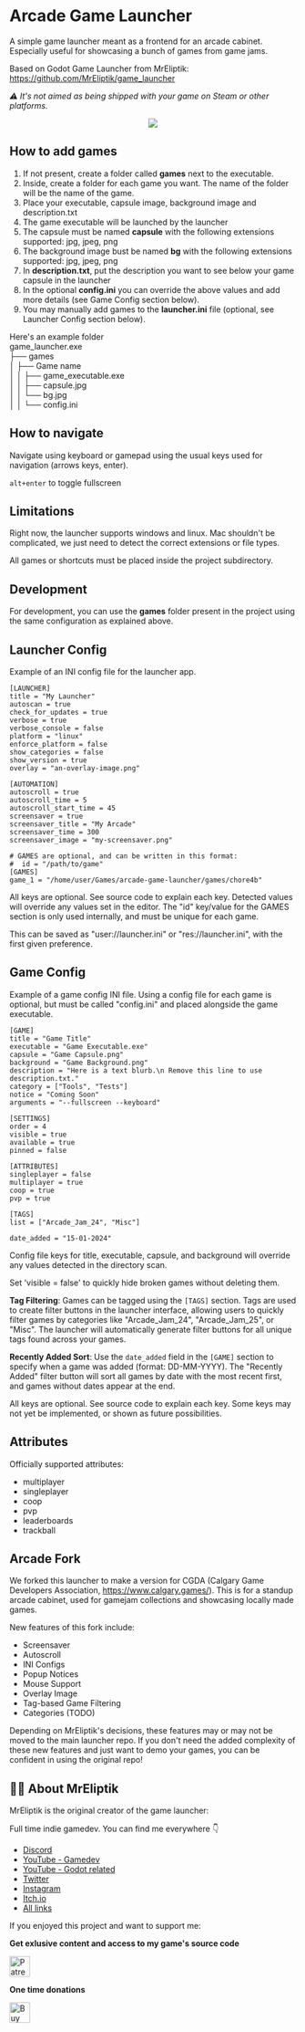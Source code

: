 # Arcade Game Launcher

A simple game launcher meant as a frontend for an arcade cabinet. Especially useful for showcasing a bunch of games from game jams. 

Based on Godot Game Launcher from MrEliptik:
https://github.com/MrEliptik/game_launcher

*⚠ It's not aimed as being shipped with your game on Steam or other platforms.*

<p align="center">
  <img src="media/launcher_v0.0.1.gif">
</p>

## How to add games

1. If not present, create a folder called **games** next to the executable.
2. Inside, create a folder for each game you want. The name of the folder will be the name of the game.
3. Place your executable, capsule image, background image and description.txt
4. The game executable will be launched by the launcher
5. The capsule must be named **capsule** with the following extensions supported: jpg, jpeg, png
6. The background image bust be named **bg** with the following extensions supported: jpg, jpeg, png
7. In **description.txt**, put the description you want to see below your game capsule in the launcher
8. In the optional **config.ini** you can override the above values and add more details (see Game Config section below).
9. You may manually add games to the **launcher.ini** file (optional, see Launcher Config section below).

Here's an example folder  
game_launcher.exe  
├── games  
│   ├── Game name  
│   │   ├── game_executable.exe  
│   │   ├── capsule.jpg  
│   │   └── bg.jpg  
│   │   └── config.ini



## How to navigate

Navigate using keyboard or gamepad using the usual keys used for navigation (arrows keys, enter).

`alt+enter` to toggle fullscreen

## Limitations

Right now, the launcher supports windows and linux. Mac shouldn't be complicated, we just need to detect the correct extensions or file types. 

All games or shortcuts must be placed inside the project subdirectory.

## Development

For development, you can use the **games** folder present in the project using the same configuration as explained above.

## Launcher Config

Example of an INI config file for the launcher app. 

```
[LAUNCHER]
title = "My Launcher"
autoscan = true
check_for_updates = true
verbose = true
verbose_console = false
platform = "linux"
enforce_platform = false
show_categories = false
show_version = true
overlay = "an-overlay-image.png"

[AUTOMATION]
autoscroll = true
autoscroll_time = 5
autoscroll_start_time = 45
screensaver = true
screensaver_title = "My Arcade"
screensaver_time = 300
screensaver_image = "my-screensaver.png"

# GAMES are optional, and can be written in this format:
#  id = "/path/to/game"
[GAMES]
game_1 = "/home/user/Games/arcade-game-launcher/games/chore4b"
```

All keys are optional. See source code to explain each key. Detected values will override any values set in the editor. The "id" key/value for the GAMES section is only used internally, and must be unique for each game.

This can be saved as "user://launcher.ini" or "res://launcher.ini", with the first given preference.

## Game Config

Example of a game config INI file. Using a config file for each game is optional, but must be called "config.ini" and placed alongside the game executable. 

```
[GAME]
title = "Game Title"
executable = "Game Executable.exe"
capsule = "Game Capsule.png"
background = "Game Background.png"
description = "Here is a text blurb.\n Remove this line to use description.txt."
category = ["Tools", "Tests"]
notice = "Coming Soon"
arguments = "--fullscreen --keyboard"

[SETTINGS]
order = 4
visible = true
available = true
pinned = false

[ATTRIBUTES]
singleplayer = false
multiplayer = true
coop = true
pvp = true

[TAGS]
list = ["Arcade_Jam_24", "Misc"]

date_added = "15-01-2024"
```

Config file keys for title, executable, capsule, and background will override any values detected in the directory scan. 

Set 'visible = false' to quickly hide broken games without deleting them.

**Tag Filtering**: Games can be tagged using the `[TAGS]` section. Tags are used to create filter buttons in the launcher interface, allowing users to quickly filter games by categories like "Arcade_Jam_24", "Arcade_Jam_25", or "Misc". The launcher will automatically generate filter buttons for all unique tags found across your games.

**Recently Added Sort**: Use the `date_added` field in the `[GAME]` section to specify when a game was added (format: DD-MM-YYYY). The "Recently Added" filter button will sort all games by date with the most recent first, and games without dates appear at the end.

All keys are optional. See source code to explain each key. Some keys may not yet be implemented, or shown as future possibilities.

## Attributes

Officially supported attributes:
- multiplayer
- singleplayer
- coop
- pvp
- leaderboards
- trackball

## Arcade Fork

We forked this launcher to make a version for CGDA (Calgary Game Developers Association, https://www.calgary.games/). This is for a standup arcade cabinet, used for gamejam collections and showcasing locally made games. 

New features of this fork include:
- Screensaver
- Autoscroll
- INI Configs
- Popup Notices
- Mouse Support
- Overlay Image
- Tag-based Game Filtering
- Categories (TODO)

Depending on MrEliptik's decisions, these features may or may not be moved to the main launcher repo. If you don't need the added complexity of these new features and just want to demo your games, you can be confident in using the original repo!

## 💁‍♂️ About MrEliptik

MrEliptik is the original creator of the game launcher:

Full time indie gamedev. You can find me everywhere 👇

- [Discord](https://discord.gg/83nFRPTP6t)
- [YouTube - Gamedev](https://www.youtube.com/@MrEliptik)
- [YouTube - Godot related](https://www.youtube.com/@mrelipteach)
- [Twitter](https://twitter.com/mreliptik) 
- [Instagram](https://www.instagram.com/mreliptik)
- [Itch.io](https://mreliptik.itch.io/)
- [All links](https://bento.me/mreliptik)

If you enjoyed this project and want to support me:

**Get exlusive content and access to my game's source code**

<a href='https://patreon.com/MrEliptik' target='_blank'><img height='36' style='border:0px;height:36px;' src='media/become_patreon.png' border='0' alt='Patreon link' /></a>

**One time donations**

<a href='https://ko-fi.com/H2H23ODS7' target='_blank'><img height='36' style='border:0px;height:36px;' src='https://cdn.ko-fi.com/cdn/kofi1.png?v=3' border='0' alt='Buy Me a Coffee at ko-fi.com' /></a>
